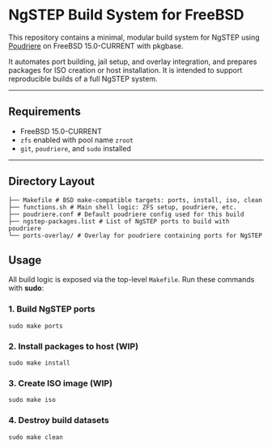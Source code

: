 # NgSTEP Build System for FreeBSD

This repository contains a minimal, modular build system for NgSTEP using [Poudriere](https://github.com/freebsd/poudriere) on FreeBSD 15.0-CURRENT with pkgbase.

It automates port building, jail setup, and overlay integration, and prepares packages for ISO creation or host installation. It is intended to support reproducible builds of a full NgSTEP system.

---

## Requirements

- FreeBSD 15.0-CURRENT
- `zfs` enabled with pool name `zroot`
- `git`, `poudriere`, and `sudo` installed

---

## Directory Layout
```
├── Makefile # BSD make-compatible targets: ports, install, iso, clean
├── functions.sh # Main shell logic: ZFS setup, poudriere, etc.
├── poudriere.conf # Default poudriere config used for this build
├── ngstep-packages.list # List of NgSTEP ports to build with poudriere
└── ports-overlay/ # Overlay for poudriere containing ports for NgSTEP
```

## Usage

All build logic is exposed via the top-level `Makefile`. Run these commands with **sudo**:

### 1. Build NgSTEP ports
```
sudo make ports
```

### 2. Install packages to host (WIP)
```
sudo make install
```

### 3. Create ISO image (WIP)
```
sudo make iso
```

### 4. Destroy build datasets
```
sudo make clean
```